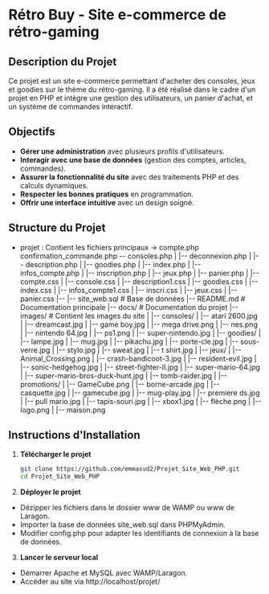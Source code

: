 # Rétro Buy - Site e-commerce de rétro-gaming

## Description du Projet
Ce projet est un site e-commerce permettant d'acheter des consoles, jeux et goodies sur le thème du rétro-gaming. Il a été réalisé dans le cadre d'un projet en PHP et intègre une gestion des utilisateurs, un panier d'achat, et un système de commandes interactif.

## Objectifs
- **Gérer une administration** avec plusieurs profils d'utilisateurs.
- **Interagir avec une base de données** (gestion des comptes, articles, commandes).
- **Assurer la fonctionnalité du site** avec des traitements PHP et des calculs dynamiques.
- **Respecter les bonnes pratiques** en programmation.
- **Offrir une interface intuitive** avec un design soigné.

## Structure du Projet

- projet : Contient les fichiers principaux
-> compte.php
   confirmation_commande.php
-- consoles.php
|   |-- deconnexion.php
|   |-- description.php
|   |-- goodies.php
|   |-- index.php
|   |-- infos_compte.php
|   |-- inscription.php
|   |-- jeux.php
|   |-- panier.php
|   |-- compte.css
|   |-- console.css
|   |-- description1.css
|   |-- goodies.css
|   |-- index.css
|   |-- infos_compte1.css
|   |-- inscri.css
|   |-- jeux.css
|   |-- panier.css
|-- |-- site_web.sql       # Base de données
|-- README.md              # Documentation principale
|-- docs/                  # Documentation du projet
|-- images/                # Contient les images du site
|   |-- consoles/
|       |-- atari 2600.jpg
|       |-- dreamcast.jpg
|       |-- game boy.jpg
|       |-- mega drive.png
|       |-- nes.png
|       |-- nintendo 64.jpg
|       |-- ps1.png
|       |-- super-nintendo.jpg
|   |-- goodies/
|       |-- lampe.jpg
|       |-- mug.jpg
|       |-- pikachu.jpg
|       |-- porte-cle.jpg
|       |-- sous-verre.jpg
|       |-- stylo.jpg
|       |-- sweat.jpg
|       |-- t shirt.jpg
|   |-- jeux/
|       |-- Animal_Crossing.png
|       |-- crash-bandicoot-3.jpg
|       |-- resident-evil.jpg
|       |-- sonic-hedgehog.jpg
|       |-- street-fighter-II.jpg
|       |-- super-mario-64.jpg
|       |-- super-mario-bros-duck-hunt.jpg
|       |-- tomb-raider.jpg
|   |-- promotions/
|       |-- GameCube.png
|       |-- borne-arcade.jpg
|       |-- casquette.jpg
|       |-- gamecube.jpg
|       |-- mug-play.jpg
|       |-- premiere ds.jpg
|       |-- pull mario.jpg
|       |-- tapis-souri.jpg
|       |-- xbox1.jpg
|   |-- flèche.png
|   |-- logo.png
|   |-- maison.png

## Instructions d'Installation
1. **Télécharger le projet**
   ```bash
   git clone https://github.com/emmasvd2/Projet_Site_Web_PHP.git
   cd Projet_Site_Web_PHP
   ```
   
2. **Déployer le projet**

- Dézipper les fichiers dans le dossier www de WAMP ou www de Laragon.
- Importer la base de données site_web.sql dans PHPMyAdmin.
- Modifier config.php pour adapter les identifiants de connexion à la base de données.

3. **Lancer le serveur local**

- Démarrer Apache et MySQL avec WAMP/Laragon.
- Accéder au site via http://localhost/projet/
